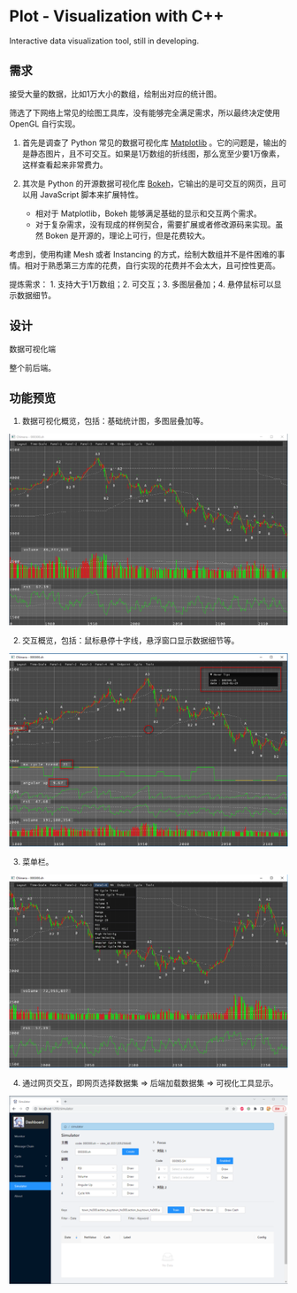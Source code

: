 # Plot - Visualization with C++

Interactive data visualization tool, still in developing.


## 需求

接受大量的数据，比如1万大小的数组，绘制出对应的统计图。

筛选了下网络上常见的绘图工具库，没有能够完全满足需求，所以最终决定使用 OpenGL 自行实现。

1. 首先是调查了 Python 常见的数据可视化库 [Matplotlib](https://matplotlib.org/) 。它的问题是，输出的是静态图片，且不可交互。如果是1万数组的折线图，那么宽至少要1万像素，这样查看起来非常费力。

2.  其次是 Python 的开源数据可视化库 [Bokeh](http://bokeh.org/)，它输出的是可交互的网页，且可以用 JavaScript 脚本来扩展特性。
    - 相对于 Matplotlib，Bokeh 能够满足基础的显示和交互两个需求。
    - 对于复杂需求，没有现成的样例契合，需要扩展或者修改源码来实现。虽然 Boken 是开源的，理论上可行，但是花费较大。

考虑到，使用构建 Mesh 或者 Instancing 的方式，绘制大数组并不是件困难的事情。相对于熟悉第三方库的花费，自行实现的花费并不会太大，且可控性更高。

提炼需求： 1. 支持大于1万数组；2. 可交互；3. 多图层叠加；4. 悬停鼠标可以显示数据细节。


## 设计

数据可视化端


整个前后端。


## 功能预览

1. 数据可视化概览，包括：基础统计图，多图层叠加等。

![preview_1](doc/image/preview/preview_1_basic.png)

2. 交互概览，包括：鼠标悬停十字线，悬浮窗口显示数据细节等。

![preview_2](doc/image/preview/preview_2_hover.png)

3. 菜单栏。

![preview_3](doc/image/preview/preview_3_menu.png)

4. 通过网页交互，即网页选择数据集 => 后端加载数据集 => 可视化工具显示。

![preview_4](doc/image/preview/preview_4_web_ui.png)
